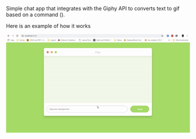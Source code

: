 Simple chat app that integrates with the Giphy API to converts text to gif based on a command (\).

Here is an example of how it works


![Example of Giphy Translate integration](giphy.gif)
